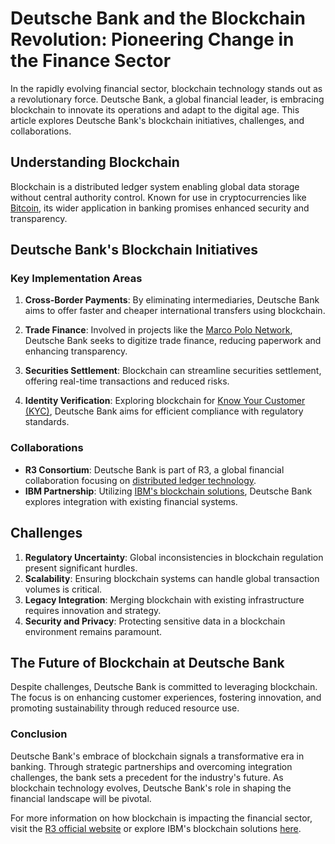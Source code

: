 # Deutsche Bank and the Blockchain Revolution: Pioneering Change in the Finance Sector

In the rapidly evolving financial sector, blockchain technology stands out as a revolutionary force. Deutsche Bank, a global financial leader, is embracing blockchain to innovate its operations and adapt to the digital age. This article explores Deutsche Bank's blockchain initiatives, challenges, and collaborations.

## Understanding Blockchain

Blockchain is a distributed ledger system enabling global data storage without central authority control. Known for use in cryptocurrencies like [Bitcoin](https://bitcoin.org/en/), its wider application in banking promises enhanced security and transparency.

## Deutsche Bank's Blockchain Initiatives

### Key Implementation Areas

1. **Cross-Border Payments**: By eliminating intermediaries, Deutsche Bank aims to offer faster and cheaper international transfers using blockchain.
   
2. **Trade Finance**: Involved in projects like the [Marco Polo Network](https://www.marcopolo.finance/), Deutsche Bank seeks to digitize trade finance, reducing paperwork and enhancing transparency.

3. **Securities Settlement**: Blockchain can streamline securities settlement, offering real-time transactions and reduced risks.

4. **Identity Verification**: Exploring blockchain for [Know Your Customer (KYC)](https://en.wikipedia.org/wiki/Know_your_customer), Deutsche Bank aims for efficient compliance with regulatory standards.

### Collaborations

- **R3 Consortium**: Deutsche Bank is part of R3, a global financial collaboration focusing on [distributed ledger technology](https://www.r3.com/).
- **IBM Partnership**: Utilizing [IBM's blockchain solutions](https://www.ibm.com/blockchain), Deutsche Bank explores integration with existing financial systems.

## Challenges

1. **Regulatory Uncertainty**: Global inconsistencies in blockchain regulation present significant hurdles.
2. **Scalability**: Ensuring blockchain systems can handle global transaction volumes is critical.
3. **Legacy Integration**: Merging blockchain with existing infrastructure requires innovation and strategy.
4. **Security and Privacy**: Protecting sensitive data in a blockchain environment remains paramount.

## The Future of Blockchain at Deutsche Bank

Despite challenges, Deutsche Bank is committed to leveraging blockchain. The focus is on enhancing customer experiences, fostering innovation, and promoting sustainability through reduced resource use.

### Conclusion

Deutsche Bank's embrace of blockchain signals a transformative era in banking. Through strategic partnerships and overcoming integration challenges, the bank sets a precedent for the industry's future. As blockchain technology evolves, Deutsche Bank's role in shaping the financial landscape will be pivotal.

For more information on how blockchain is impacting the financial sector, visit the [R3 official website](https://www.r3.com/) or explore IBM's blockchain solutions [here](https://www.ibm.com/blockchain).